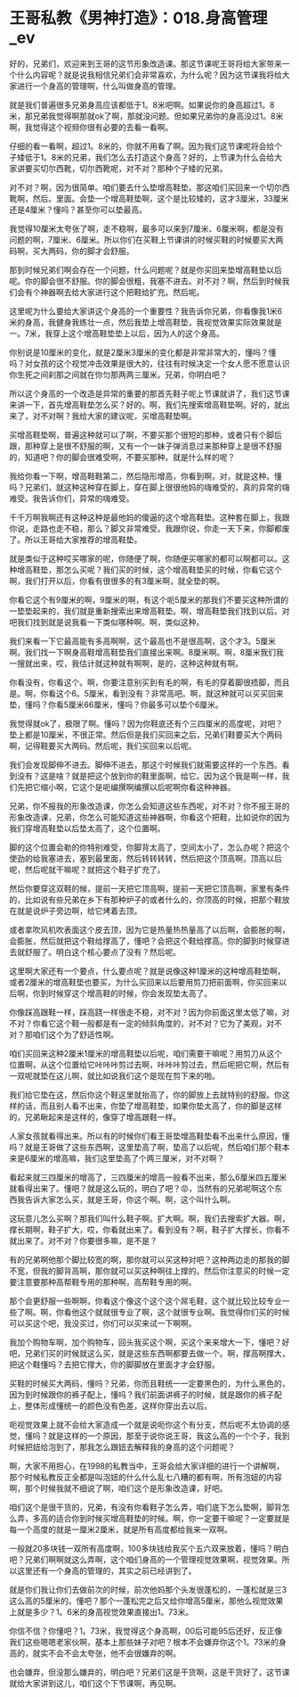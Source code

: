# 王哥私教《男神打造》：018.身高管理_ev

好的，兄弟们，欢迎来到王哥的这节形象改造课。那这节课呢王哥将给大家带来一个什么内容呢？就是说我相信兄弟们会非常喜欢，为什么呢？因为这节课我将给大家进行一个身高的管理啊，什么叫做身高的管理。

就是我们普遍很多兄弟身高应该都低于1。8米吧啊。如果说你的身高超过1。8米，那兄弟我觉得啊那就ok了啊，那就没问题。但如果兄弟你的身高没过1。8米啊，我觉得这个视频你很有必要的去看一看啊。

仔细的看一看啊，超过1。8米的，你就不用看了啊。因为我们这节课呢将会给个子矮低于1。8米的兄弟，我们怎么去打造这个身高？好的，上节课为什么会给大家讲要买切尔西靴，切尔西靴呢，对不对？那种个子矮的兄弟。

对不对？啊，因为很简单。咱们要去什么垫增高鞋垫。那这咱们买回来一个切尔西靴啊，然后。里面。会垫一个增高鞋垫啊，这个是比较矮的，这才3厘米，33厘米还是4厘米？懂吗？甚至你可以垫最高。

我觉得10厘米太夸张了啊，走不稳啊，最多可以来到7厘米、6厘米啊，都是没有问题的啊，7厘米、6厘米。所以你们在买鞋上节课讲的时候买鞋的时候要买大两码啊，买大两码，你的脚才会舒服。

那到时候兄弟们啊会存在一个问题，什么问题呢？就是你买回来垫增高鞋垫以后呢。你的脚会很不舒服。你的脚会很粗，我塞不进去。对不对？啊，然后到时候我们会有个神器啊去给大家进行这个把鞋给扩充。然后呢。

这里呢为什么要给大家讲这个身高的一个重要性？我告诉你兄弟，你看像我1米6米的身高，我健身我练壮一点，然后我垫上增高鞋垫，我视觉效果实际效果就是一。7米，我穿上这个增高鞋垫垫上以后，因为人的这个身高。

你别说是10厘米的变化，就是2厘米3厘米的变化都是非常非常大的，懂吗？懂吗？对女孩的这个视觉冲击效果是很大的，往往有时候决定一个女人愿不愿意认识你生死之间刹那之间就在你匀那两两三厘米。兄弟，你明白吧？

所以这个身高的一个改造是异常的重要的那首先鞋子呢上节课就讲了，我们这节课来讲一下，首先增高鞋垫怎么买？好的。啊，我们先搜索增高鞋垫啊。好的，就出来了，对不对啊？我给大家的建议呢，买增高鞋垫啊。

买增高鞋垫啊，普遍这种就可以了啊，不要买那个很短的那种，或者只有个脚后跟，那种穿上是很不舒服的啊，又有一个一妹子弹消息过来那种穿上是很不舒服的，知道吧？你的脚会很难受啊，不要买那种。就是什么样的呢？

我给你看一下啊，增高鞋鞋第二，然后隐形增高，你看到啊，对，就是这种。懂吗？兄弟们，就这种这种穿在脚上，穿在脚上很很他妈的嗨难受的，真的异常的嗨难受。我告诉你们，异常的嗨难受。

千千万啊我啊还有这种这种是最他妈的傻逼的这个增高鞋垫。这种套在脚上，我跟你说，走路也走不稳，那么？脚又非常难受。我跟你说，你走一天下来，你脚都废了。所以王哥给大家推荐的增高鞋垫。

就是类似于这种哎买哪家的呢，你随便了啊，你随便买哪家的都可以啊都可以。这种增高鞋垫，那怎么买呢？我们买的时候，这个增高鞋垫买的时候，你看它这个啊，我们打开以后，你看有很很多的有3厘米啊，就全垫的啊。

你看它这个有9厘米的啊，9厘米的啊，有这个呃5厘米的那我们不要买这种所谓的一垫垫起来的，我们就是重新搜索出来增高鞋垫。啊，增高鞋垫我们找到以后。对吧我们找到就是说我看一下类似哪种啊。啊，类似这种。

我们来看一下它最高能有多高啊啊，这个最高也不是很高啊，这个才3。5厘米啊。我们找一下啊身高鞋增高鞋垫我们直接出来啊。8厘米啊。啊，8厘米我们我一搜就出来，哎，我估计就这种就有啊啊，是的，这种这种就有啊。

你看没有，你看这个。啊，你要注意别买到有毛的啊，有毛的穿着脚很捂脚，而且是。啊，你看这个6。5厘米，看到没有？非常高吧。啊，就这种就可以买买回来垫，懂吗？你看5厘米66厘米，懂吗？你最多可以垫个6厘米。

我觉得就ok了，极限了啊。懂吗？因为你鞋底还有个三四厘米的高度呢，对吧？垫上都是10厘米，不很正常。然后但是我们买回来之后，兄弟们鞋要买大个两码啊，记得鞋要买大两码。然后呢，我们买回来以后呢。

我们会发现脚伸不进去。脚伸不进去，那这个时候我们就需要这样的一个东西。看到没有？这是啥？就是把这个放到你的鞋里面啊，给它。因为这个我是啊一样，我们先把它缩小啊，它这个是呃编撰啊编撰以后呢啊你看这种神器。

兄弟，你不报我的形象改造课，你怎么会知道这些东西呢，对不对？你不报王哥的形象改造课，兄弟，你怎么可能知道这些神器啊，你看这个把鞋，比如说你的因为我们穿增高鞋垫以后垫太高了，这个位置啊。

脚的这个位置会勒的你特别难受，你脚背太高了，空间太小了，怎么办呢？把这个使劲的给我塞进去，塞到最里面，然后转转转转，然后把这个顶高啊，顶高以后呢，然后呢就干嘛呢？就把这个鞋子扩充了。

然后你要穿这双鞋的候，提前一天把它顶高啊，提前一天把它顶高啊，家里有条件的，比如说有些兄弟在乡下有那种炉子的或者什么的，你顶高的时候，把那个鞋放在就是说炉子旁边啊，给它烤着去顶。

或者拿吹风机吹表面这个皮去顶，因为它是热量热热量高了以后啊，会膨胀的啊，会膨胀，然后就把这个鞋给撑高了，懂吧？会把这个鞋给撑高。你的脚到时候穿进去就舒服了。明白这个核心要点了没有？然后呢。

这里啊大家还有一个要点，什么要点呢？就是说像这种1厘米的这种增高鞋垫啊，或者2厘米的增高鞋垫也要买，为什么买回来以后要用剪刀把前面啊，你买回来以后啊，你到时候穿这个增高鞋的时候，你会发现垫太高了。

你像踩高跟鞋一样，踩高跷一样很走不稳，对不对？因为你前面这里太低了嘛，对不对？你看它这个鞋一般都是有一定的倾斜角度的，对不对？它为了美观，对不对？那咱们这个为了舒适性啊。

咱们买回来这种2厘米1厘米的增高鞋垫以后呢，咱们需要干嘛呢？用剪刀从这个位置啊，从这个位置给它咔咔咔剪过去啊，咔咔咔剪过去，然后呢把它啊，然后有一双呢就垫在这儿啊，就比如说我们这个是现在剪下来的啪。

我们给它垫在这，然后你这个鞋这里就抬高了，你的脚放上去就特别的舒服。你这样的话，而且别人看不出来，你垫了增高鞋垫，如果你垫太高了，你的脚是这样的，兄弟瞅起来是这样的，像穿了增高跟鞋一样。

人家女孩就看得出来。所以有的时候你们看王哥垫增高鞋垫看不出来什么原因，懂吗？就是王哥做了这些东西啊，这里垫高了啊，垫高了以后呢，然后咱们那个鞋本来是6厘米的增高嘛，我们这里垫高了个两三厘米，对不对啊？

看起来就三四厘米的增高了，三四厘米的增高一般看不出来，那么6厘米四五厘米就看得出来了。懂吧？就是这么玩的，明白了吧？😡，当然有的兄弟呢啊这个东西我告诉大家怎么买，就是王哥，你这个啊。啊，这个叫什么啊。

这玩意儿怎么买啊？那我们叫什么鞋子啊。扩大啊。啊，我们去搜索扩大器。啊，撑长期啊，鞋子扩大，哎，你看就出来了。看到没有？啊，鞋子扩大撑长，你看不就出来了。对不对？你要很多嘛，是不是？

有的兄弟啊他那个脚比较宽的啊，那你就可以买这种对吧？这种两边走的那我的脚不宽，但我的脚背高啊，那你就可以买这种啊往上撑的。然后你注意买的时候一定要注意要那种高帮鞋专用的那种啊，高帮鞋专用的啊。

那个会更舒服一些啊啊，你看这个像这个这个这个屌毛鞋，这个就比较比较专业一些了啊。啊，你看他这个就就很专业了啊，这个就很专业啊。我觉得你们买的时候可以买这个吧，我没买过，你们可以买来试一下啊啊。

我加个购物车啊，加个购物车，回头我买这个啊，买这个来来增大一下，懂吧？好吧，兄弟们买的时候就这么买，就是这些东西啊都要去做一个。啊，撑高啊撑大，把这个鞋懂吗？去把它撑大，你的脚脚放在里面才才会舒服。

买鞋的时候买大两码，懂吗？兄弟，你而且鞋统一一定要黑色的，为什么黑色的，因为到时候跟你的裤子配上，懂吗？我们前面讲裤子的时候，就是跟你的裤子配上，整体形成懂统一的颜色没有色差，这样你穿出去以后。

呃视觉效果上就不会给大家造成一个就是说呃你这个有分支，然后呢不太协调的感觉，懂吗？就是这样的一个原因，那至于说你说王哥，我这么高的一个个子，我到时候把妞给泡到了，那我怎么跟妞去解释我的身高的这个问题呢？

啊，大家不用担心，在1998的私教当中，王哥会给大家详细的进行一个讲解啊，那个时候私教反正全都是叫泡妞的什么什么乱七八糟的都有啊，所有泡妞的内容啊，那个时候我就不细说了啊，咱们这个是形象改造课，好吧。

咱们这个是很干货的，兄弟，有没有你看鞋子怎么弄，咱们底下怎么垫啊，脚背怎么弄，多高的适合你到时候买增高鞋垫的时候。啊，你一定要干嘛呢？一定要就是每一个高度的就是一厘米2厘米，就是所有高度都给我来一双啊。

一般就20多块钱一双所有高度啊，100多块钱给我买个五六双来放着，懂吗？明白吧？兄弟们啊啊就这么弄啊，这个咱们身高的一个管理视觉效果啊，视觉效果。所以这里还有一个身高的管理的，其实之前已经讲到了。

就是你们我让你们去做前次的时候，前次他妈那个头发很蓬松的，一蓬松就是三3这么高的5厘米的。懂吧？那个一蓬松完之后又给你增高5厘米，那他么视觉效果上就是多少？1。6米的身高视觉效果直接出1。73米。

你信不信？你懂吧？1。73米，我觉得这个身高啊，00后可能95后还好，反正像我们这些嗯嗯老家伙啊，基本上那些妹子对吧？根本不会嫌弃你这个1。73米的身高的，就实不会不会太夸张，他不会很嫌弃的啊。

也会嫌弃，但没那么嫌弃的，明白吧？兄弟们这是干货啊，这是干货好了，这节课就给大家讲到这儿，咱们这个下节课啊，再见啊。

